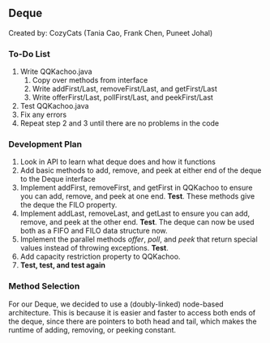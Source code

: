 ## Deque
Created by: CozyCats (Tania Cao, Frank Chen, Puneet Johal)

### To-Do List
1. Write QQKachoo.java
   1. Copy over methods from interface
   2. Write addFirst/Last, removeFirst/Last, and getFirst/Last
   3. Write offerFirst/Last, pollFirst/Last, and peekFirst/Last
2. Test QQKachoo.java
3. Fix any errors
4. Repeat step 2 and 3 until there are no problems in the code

### Development Plan
1. Look in API to learn what deque does and how it functions
2. Add basic methods to add, remove, and peek at either end of the deque to the Deque interface
3. Implement addFirst, removeFirst, and getFirst in QQKachoo to ensure you can add, remove, and peek at one end. **Test**. These methods give the deque the FILO property.
4. Implement addLast, removeLast, and getLast to ensure you can add, remove, and peek at the other end. **Test**. The deque can now be used both as a FIFO and FILO data structure now.
5. Implement the parallel methods *offer*, *poll*, and *peek* that return special values instead of throwing exceptions. **Test**.
6. Add capacity restriction property to QQKachoo.
7. **Test, test, and test again**


### Method Selection
For our Deque, we decided to use a (doubly-linked) node-based architecture. This is because it is easier and faster to access both ends of the deque, since there are pointers to both head and tail, which makes the runtime of adding, removing, or peeking constant.
